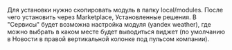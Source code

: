 Для установки нужно скопировать модуль в папку local/modules. 
После чего установить через Marketplace, Установленные решения. 
В "Сервисы" будет возможна настройка модуля (yandex weather), где можно выбрать в каком месте будет выводиться виджет (по умолчанию в Новости в правой вертикальной колонке под пульсом компании).
